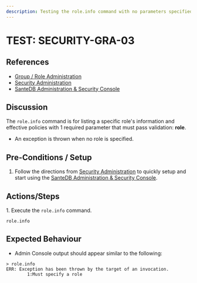 ```yaml
---
description: Testing the role.info command with no parameters specified.
---
```


# TEST: SECURITY-GRA-03

## References

* [Group / Role Administration](../../../../../../operations/server-administration/santedb-icdr-admin-console/group-role-management.md)
* [Security Administration](../../../../../../operations/system-administration/security-administration/#demo-environment)&#x20;
* [SanteDB Administration & Security Console](../../../../../../operations/server-administration/santedb-icdr-admin-console/)

## Discussion

The `role.info` command is for listing a specific role's information and effective policies with 1 required parameter that must pass validation: **role**.&#x20;

* An exception is thrown when no role is specified.

## Pre-Conditions / Setup

1. Follow the directions from [Security Administration](../../../../../../operations/system-administration/security-administration/#demo-environment) to quickly setup and start using the [SanteDB Administration & Security Console](../../../../../../operations/server-administration/santedb-icdr-admin-console/).

## Actions/Steps

1\. Execute the `role.info` command.

```
role.info
```

## Expected Behaviour

* Admin Console output should appear similar to the following:

```
> role.info
ERR: Exception has been thrown by the target of an invocation.
        1:Must specify a role
```
